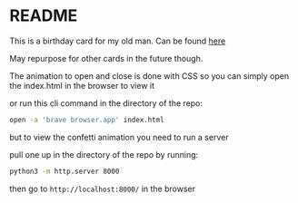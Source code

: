 # README

This is a birthday card for my old man. Can be found [here](https://pops-bday-card-2024.netlify.app/)

May repurpose for other cards in the future though.

The animation to open and close is done with CSS so you can simply open the index.html in the browser to view it

or run this cli command in the directory of the repo:

```bash
open -a 'brave browser.app' index.html
```

but to view the confetti animation you need to run a server

pull one up in the directory of the repo by running:

```bash
python3 -m http.server 8000
```

then go to `http://localhost:8000/` in the browser
